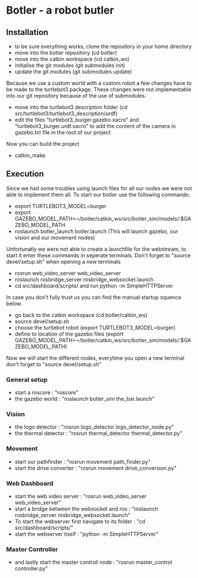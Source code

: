 # Botler - a robot butler

## Installation
* to be sure everything works, clone the repository in your home directory
* move into the botler repository (cd botler)
* move into the catkin workspace (cd catkin_ws)
* initialise the git modules (git submodules init)
* update the git modules (git submodules update)

Because we use a custom world with a custom robot a few changes have to be made to the turtlebot3 package.
These changes were not implementable into our git repository because of the use of submodules.

* move into the turtlebot3 description folder (cd src/turtlebot3/turtlebot3_description/urdf)
* edit the files "turtlebot3_burger.gazebo.xacro" and "turtlebot3_burger.urdf.xacro" to add the content of the camera in gazebo.txt file in the root of our project

Now you can build the project

* catkin_make

## Execution
Since we had some troubles using launch files for all our nodes we were not able to implement them all.
To start our botler use the following commands:

* export TURTLEBOT3_MODEL=burger
* export GAZEBO_MODEL_PATH=~/botler/catkin_ws/src/botler_sim/models/:$GAZEBO_MODEL_PATH
* roslaunch botler_launch botler.launch     (This will launch gazebo, our vision and our movement nodes)

Unfortunatly we were not able to create a launchfile for the webstream, to start it enter these commands in seperate terminals.
Don't forget to "source devel/setup.sh" when opening a new terminals

* rosrun web_video_server web_video_server
* roslaunch rosbridge_server rosbridge_websocket.launch
* cd src/dashboard/scripts/ and run python -m SimpleHTTPServer


In case you don't fully trust us you can find the manual startup squence below.

* go back to the catkin workspace (cd botler/catkin_ws)
* source devel/setup.sh
* choose the turtlebot robot (export TURTLEBOT3_MODEL=burger)
* define to location of the gazebo files (export GAZEBO_MODEL_PATH=~/botler/catkin_ws/src/botler_sim/models/:$GAZEBO_MODEL_PATH)

Now we will start the different nodes, everytime you open a new terminal don't forget to "source devel/setup.sh"

### General setup
* start a roscore : "roscore"
* the gazebo world : "roslaunch botler_sim the_bar.launch"

### Vision
* the logo detector : "rosrun logo_detector logo_detector_node.py"
* the thermal detector : "rosrun thermal_detector thermal_detector.py"

### Movement
* start our pathfinder : "rosrun movement path_finder.py"
* start the drive converter : "rosrun movement drive_conversion.py"

### Web Dashboard
* start the web video server : "rosrun web_video_server web_video_server"
* start a bridge between the websocket and ros : "roslaunch rosbridge_server rosbridge_websocket.launch"
* To start the webserver first navigate to its folder : "cd src/dashboard/scripts/"
* start the webserver itself : "python -m SimpleHTTPServer"

### Master Controller
* and lastly start the master controll node : "rosrun master_control controller.py"
